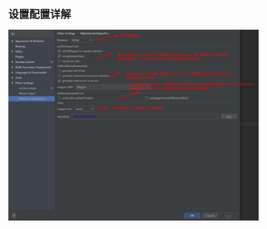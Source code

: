 ## 设置配置详解

![setting](https://raw.githubusercontent.com/gejun123456/MyBatisCodeHelper-Pro/master/screenshots/settings.png)
